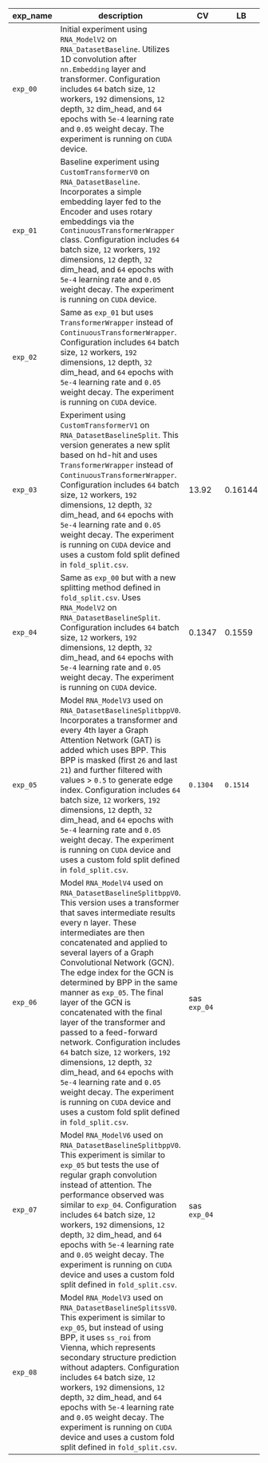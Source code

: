 | exp_name | description                                                                                                                                                                                                                                                                                                                                                                                                                                                                  | CV    | LB      |
| -------- | ---------------------------------------------------------------------------------------------------------------------------------------------------------------------------------------------------------------------------------------------------------------------------------------------------------------------------------------------------------------------------------------------------------------------------------------------------------------------------- | ----- | ------- |
| `exp_00` | Initial experiment using `RNA_ModelV2` on `RNA_DatasetBaseline`. Utilizes 1D convolution after `nn.Embedding` layer and transformer. Configuration includes `64` batch size, `12` workers, `192` dimensions, `12` depth, `32` dim_head, and `64` epochs with `5e-4` learning rate and `0.05` weight decay. The experiment is running on `CUDA` device.                                                                                                                       |       |         |
| `exp_01` | Baseline experiment using `CustomTransformerV0` on `RNA_DatasetBaseline`. Incorporates a simple embedding layer fed to the Encoder and uses rotary embeddings via the `ContinuousTransformerWrapper` class. Configuration includes `64` batch size, `12` workers, `192` dimensions, `12` depth, `32` dim_head, and `64` epochs with `5e-4` learning rate and `0.05` weight decay. The experiment is running on `CUDA` device.                                                |       |         |
| `exp_02` | Same as `exp_01` but uses `TransformerWrapper` instead of `ContinuousTransformerWrapper`. Configuration includes `64` batch size, `12` workers, `192` dimensions, `12` depth, `32` dim_head, and `64` epochs with `5e-4` learning rate and `0.05` weight decay. The experiment is running on `CUDA` device.                                                                                                                                                                  |       |         |
| `exp_03` | Experiment using `CustomTransformerV1` on `RNA_DatasetBaselineSplit`. This version generates a new split based on hd-hit and uses `TransformerWrapper` instead of `ContinuousTransformerWrapper`. Configuration includes `64` batch size, `12` workers, `192` dimensions, `12` depth, `32` dim_head, and `64` epochs with `5e-4` learning rate and `0.05` weight decay. The experiment is running on `CUDA` device and uses a custom fold split defined in `fold_split.csv`. | 13.92 | 0.16144 |
| `exp_04` | Same as `exp_00` but with a new splitting method defined in `fold_split.csv`. Uses `RNA_ModelV2` on `RNA_DatasetBaselineSplit`. Configuration includes `64` batch size, `12` workers, `192` dimensions, `12` depth, `32` dim_head, and `64` epochs with `5e-4` learning rate and `0.05` weight decay. The experiment is running on `CUDA` device.                                                                                                                            | 0.1347  | 0.1559 |
| `exp_05` | Model `RNA_ModelV3` used on `RNA_DatasetBaselineSplitbppV0`. Incorporates a transformer and every 4th layer a Graph Attention Network (GAT) is added which uses BPP. This BPP is masked (first `26` and last `21`) and further filtered with values > `0.5` to generate edge index. Configuration includes `64` batch size, `12` workers, `192` dimensions, `12` depth, `32` dim_head, and `64` epochs with `5e-4` learning rate and `0.05` weight decay. The experiment is running on `CUDA` device and uses a custom fold split defined in `fold_split.csv`. |   `0.1304`    |    `0.1514`     |
| `exp_06` | Model `RNA_ModelV4` used on `RNA_DatasetBaselineSplitbppV0`. This version uses a transformer that saves intermediate results every n layer. These intermediates are then concatenated and applied to several layers of a Graph Convolutional Network (GCN). The edge index for the GCN is determined by BPP in the same manner as `exp_05`. The final layer of the GCN is concatenated with the final layer of the transformer and passed to a feed-forward network. Configuration includes `64` batch size, `12` workers, `192` dimensions, `12` depth, `32` dim_head, and `64` epochs with `5e-4` learning rate and `0.05` weight decay. The experiment is running on `CUDA` device and uses a custom fold split defined in `fold_split.csv`. |  sas `exp_04`     |         |
| `exp_07` | Model `RNA_ModelV6` used on `RNA_DatasetBaselineSplitbppV0`. This experiment is similar to `exp_05` but tests the use of regular graph convolution instead of attention. The performance observed was similar to `exp_04`. Configuration includes `64` batch size, `12` workers, `192` dimensions, `12` depth, `32` dim_head, and `64` epochs with `5e-4` learning rate and `0.05` weight decay. The experiment is running on `CUDA` device and uses a custom fold split defined in `fold_split.csv`. |  sas `exp_04`      |         |
| `exp_08` | Model `RNA_ModelV3` used on `RNA_DatasetBaselineSplitssV0`. This experiment is similar to `exp_05`, but instead of using BPP, it uses `ss_roi` from Vienna, which represents secondary structure prediction without adapters. Configuration includes `64` batch size, `12` workers, `192` dimensions, `12` depth, `32` dim_head, and `64` epochs with `5e-4` learning rate and `0.05` weight decay. The experiment is running on `CUDA` device and uses a custom fold split defined in `fold_split.csv`. |       |         |

